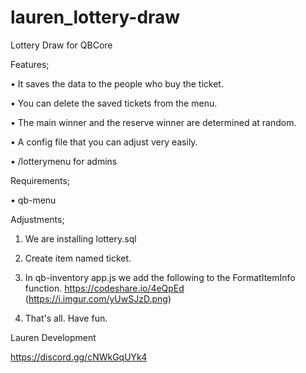 # lauren_lottery-draw
Lottery Draw for QBCore

Features;

• It saves the data to the people who buy the ticket.

• You can delete the saved tickets from the menu.

• The main winner and the reserve winner are determined at random.

• A config file that you can adjust very easily.

• /lotterymenu for admins

Requirements;

• qb-menu

Adjustments;

1. We are installing lottery.sql
2. Create item named ticket.
3. In qb-inventory app.js we add the following to the FormatItemInfo function.
    https://codeshare.io/4eQpEd
    (https://i.imgur.com/yUwSJzD.png)
    
4. That's all. Have fun.


Lauren Development

https://discord.gg/cNWkGqUYk4
